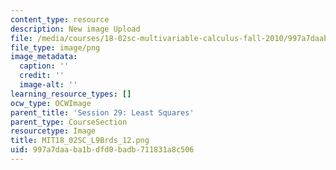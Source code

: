 ```yaml
---
content_type: resource
description: New image Upload
file: /media/courses/18-02sc-multivariable-calculus-fall-2010/997a7daaba1bdfd0badb711831a8c506_MIT18_02SC_L9Brds_12.png
file_type: image/png
image_metadata:
  caption: ''
  credit: ''
  image-alt: ''
learning_resource_types: []
ocw_type: OCWImage
parent_title: 'Session 29: Least Squares'
parent_type: CourseSection
resourcetype: Image
title: MIT18_02SC_L9Brds_12.png
uid: 997a7daa-ba1b-dfd0-badb-711831a8c506
---
```

